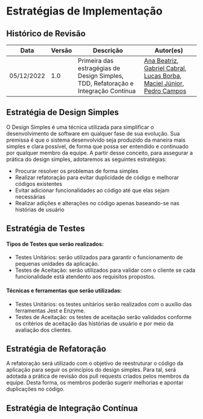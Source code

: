 # Estratégias de Implementação

## Histórico de Revisão

| Data       | Versão | Descrição                                                                          | Autor(es)                                                                                                                                                                                                                                                  |
| ---------- | ------ | ---------------------------------------------------------------------------------- | ---------------------------------------------------------------------------------------------------------------------------------------------------------------------------------------------------------------------------------------------------------- |
| 05/12/2022 | 1.0    | Primeira das estragégias de Design Simples, TDD, Refatoração e Integração Contínua | [Ana Beatriz](https://github.com/AnaBeatrizMassuh), [Gabriel Cabral](https://github.com/GabriellCabrall), [Lucas Borba](https://github.com/LBorba00), [Maciel Júnior](https://github.com/macieljuniormax), [Pedro Campos](https://github.com/pedrocampos0) |

## Estratégia de Design Simples

O Design Simples é uma técnica utilizada para simplificar o desenvolvimento de software em qualquer fase de sua evolução. Sua premissa é que o sistema desenvolvido seja produzido da maneira mais simples e clara possível, de forma que possa ser entendido e continuado por qualquer membro da equipe. A partir desse conceito, para assegurar a prática do design simples, adotaremos as seguintes estratégias:

- Procurar resolver os problemas de forma simples
- Realizar refatoração para evitar duplicidade de código e melhorar códigos existentes
- Evitar adicionar funcionalidades ao código até que elas sejam necessárias
- Realizar adições e alterações no código apenas baseando-se nas histórias de usuário

## Estratégia de Testes

#### Tipos de Testes que serão realizados:

- Testes Unitários: serão utilizados para garantir o funcionamento de pequenas unidades da aplicação.
- Testes de Aceitação: serão utilizados para validar com o cliente se cada funcionalidade está atendento aos requisitos propostos.

#### Técnicas e ferramentas que serão utilizadas:

- Testes Unitários: os testes unitários serão realizados com o auxílio das ferramentas Jest e Enzyme.
- Testes de Aceitação: os testes de aceitação serão validados conforme os critérios de aceitação das histórias de usuário e por meio da avaliação dos clientes.

## Estratégia de Refatoração

A refatoração será utilizado com o objetivo de reestruturar o código da aplicação para seguir os princípios do design simples. Para tal, será adotada a prática de revisão dos pull requests criados pelos membros da equipe. Desta forma, os membros poderão sugerir melhorias e apontar duplicações no código.

## Estratégia de Integração Contínua
